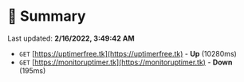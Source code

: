 # 📖 Summary
Last updated: **2/16/2022, 3:49:42 AM**

- `GET` [https://uptimerfree.tk](https://uptimerfree.tk) - **Up** (10280ms)
- `GET` [https://monitoruptimer.tk](https://monitoruptimer.tk) - **Down** (195ms)
